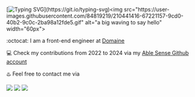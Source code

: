 [![Typing SVG](https://readme-typing-svg.herokuapp.com?font=Rubik+Pixels&pause=1000&color=008080&multiline=true&width=435&height=60&lines=Hi%2C+this+is+Hugh+Zhou;Very+nice+to+meet+you!)](https://git.io/typing-svg)<img src="https://user-images.githubusercontent.com/84819219/210441416-67221157-9cd0-40b2-9c0c-2ba98a12fde5.gif" alt="a big waving to say hello" width="60px">      
    
:octocat: I am a front-end engineer at [Domaine](https://meetdomaine.com/)       
     
:computer: Check my contributions from 2022 to 2024 via my [Able Sense Github account](https://github.com/ablesense-hugh)        

        
:hotsprings: Feel free to contact me via

<a href="https://www.linkedin.com/in/yuhui-hugh-zhou-47181b170" target="_blank"><img src="https://img.shields.io/badge/LinkedIn-HughZhou-informational"></a>
<a href="mailto:hugh.zhou@meetdomaine.com"><img src="https://img.shields.io/badge/Email-Domaine-black"></a>
<a href="mailto:hughzhoutrt@gmail.com"><img src="https://img.shields.io/badge/Email-Personal-orange"></a>
